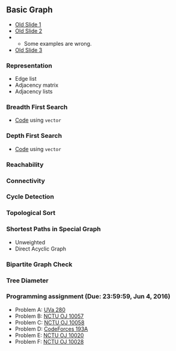 ## Basic Graph

+   [Old Slide 1](PSPT_lec14_bfs_dfs.pdf)
+   [Old Slide 2](PSPT_lec15_bfs_dfs_application.pdf)
+   +   Some examples are wrong.
+   [Old Slide 3](DS_lec06_disjoint_sets.pdf)

### Representation

+   Edge list
+   Adjacency matrix
+   Adjacency lists

### Breadth First Search

+   [Code](bfs.cpp) using `vector`

### Depth First Search

+   [Code](dfs.cpp) using `vector`

### Reachability

### Connectivity

### Cycle Detection

### Topological Sort

### Shortest Paths in Special Graph

+   Unweighted
+   Direct Acyclic Graph

### Bipartite Graph Check

### Tree Diameter

### Programming assignment (Due: 23:59:59, Jun 4, 2016)

+   Problem A: [UVa 280](https://uva.onlinejudge.org/external/2/280.pdf)
+   Problem B: [NCTU OJ 10057](https://oj.nctu.me/groups/2/problems/10057/)
+   Problem C: [NCTU OJ 10058](https://oj.nctu.me/groups/2/problems/10058/)
+   Problem D: [CodeForces 193A](http://codeforces.com/problemset/problem/193/A)
+   Problem E: [NCTU OJ 10020](https://oj.nctu.me/groups/1/problems/10020/)
+   Problem F: [NCTU OJ 10028](https://oj.nctu.me/groups/1/problems/10028/)
